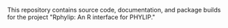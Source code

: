 This repository contains source code, documentation, and package builds for the project "Rphylip: An R interface for PHYLIP."
